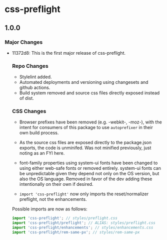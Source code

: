 # css-preflight

## 1.0.0

### Major Changes

- 11372d8: This is the first major release of css-preflight.

  ### Repo Changes

  - Stylelint added.
  - Automated deployments and versioning using changesets and github actions.
  - Build system removed and source css files directly exposed instead of dist.

  ### CSS Changes

  - Browser prefixes have been removed (e.g. -webkit-, -moz-), with the intent for consumers
    of this package to use `autoprefixer` in their own build process.

  - As the source css files are exposed directly to the package.json exports, the code is
    unminifed. Was not minified previously, just noting as an FYI here.

  - font-family properties using system-ui fonts have been changed to using either web-safe fonts
    or removed entirely. system-ui fonts can be unpredictable given they depend not only on the OS
    version, but also the OS language. Removed in favor of the dev adding these intentionally
    on their own if desired.

  - `import 'css-preflight'` now only imports the reset/normalizer preflight, not the enhancements.

  Possible imports are now as follows:

  ```javascript
  import 'css-preflight'; // styles/preflight.css
  import 'css-preflight/preflight'; // ALIAS: styles/preflight.css
  import 'css-preflight/enhancements'; // styles/enhancements.css
  import 'css-preflight/rem-same-px'; // styles/rem-same-px
  ```
